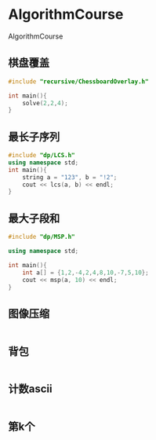 # AlgorithmCourse
 AlgorithmCourse

## 棋盘覆盖
```c++
#include "recursive/ChessboardOverlay.h"

int main(){
    solve(2,2,4);
}
```

## 最长子序列
```c++
#include "dp/LCS.h"
using namespace std;
int main(){
    string a = "123", b = "!2";
    cout << lcs(a, b) << endl;
}
```

## 最大子段和
```c++
#include "dp/MSP.h"

using namespace std;

int main(){
    int a[] = {1,2,-4,2,4,8,10,-7,5,10};
    cout << msp(a, 10) << endl;
}
```

## 图像压缩
```c++

```

## 背包
```c++

```

## 计数ascii
```c++

```

## 第k个
```c++

```

